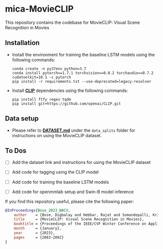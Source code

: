 # mica-MovieCLIP
This repository contains the codebase for MovieCLIP: Visual Scene Recognition in Movies

## **Installation**

* Install the environment for training the baseline LSTM models using the following commands:
  ```
  conda create -n py37env python=3.7
  conda install pytorch==1.7.1 torchvision==0.8.2 torchaudio==0.7.2 cudatoolkit=10.1 -c pytorch
  pip install -r requirements.txt --use-deprecated=legacy-resolver
  ```
* Install [**CLIP**](https://github.com/openai/CLIP) dependencies using the following commands:

  ```
  pip install ftfy regex tqdm
  pip install git+https://github.com/openai/CLIP.git
  ```

## **Data setup**

* Please refer to [**DATASET.md**](https://github.com/usc-sail/mica-MovieCLIP/blob/main/split_files/DATASET.md) under the ```data_splits``` folder for instructions on using the MovieCLIP dataset.

## **To Dos**

- [ ] Add the dataset link and instructions for using the MovieCLIP dataset
- [ ] Add code for tagging using the CLIP model
- [ ] Add code for training the baseline LSTM models
- [ ] Add code for openmmlab setup and Swin-B model inference


If you find this repository useful, please cite the following paper:
```bibtex
@InProceedings{Bose_2023_WACV,
    author    = {Bose, Digbalay and Hebbar, Rajat and Somandepalli, Krishna and Zhang, Haoyang and Cui, Yin and Cole-McLaughlin, Kree and Wang, Huisheng and Narayanan, Shrikanth},
    title     = {MovieCLIP: Visual Scene Recognition in Movies},
    booktitle = {Proceedings of the IEEE/CVF Winter Conference on Applications of Computer Vision (WACV)},
    month     = {January},
    year      = {2023},
    pages     = {2083-2092}
}
```
